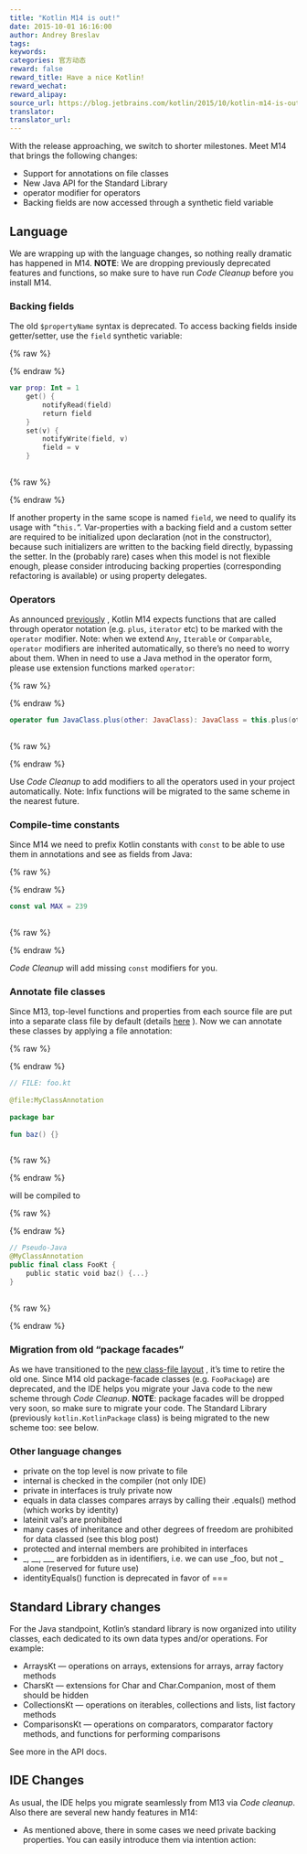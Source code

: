 ```yaml
---
title: "Kotlin M14 is out!"
date: 2015-10-01 16:16:00
author: Andrey Breslav
tags:
keywords:
categories: 官方动态
reward: false
reward_title: Have a nice Kotlin!
reward_wechat:
reward_alipay:
source_url: https://blog.jetbrains.com/kotlin/2015/10/kotlin-m14-is-out/
translator:
translator_url:
---
```


With the release approaching, we switch to shorter milestones. Meet M14 that brings the following changes:

* Support for annotations on file classes
* New Java API for the Standard Library
* operator modifier for operators
* Backing fields are now accessed through a synthetic field variable

## Language

We are wrapping up with the language changes, so nothing really dramatic has happened in M14.
<strong>NOTE</strong>: We are dropping previously deprecated features and functions, so make sure to have run <em>Code Cleanup</em> before you install M14.
### Backing fields

The old <code>$propertyName</code> syntax is deprecated. To access backing fields inside getter/setter, use the <code>field</code> synthetic variable:

{% raw %}
<p></p>
{% endraw %}

```kotlin
var prop: Int = 1
    get() {
        notifyRead(field)
        return field
    }
    set(v) {
        notifyWrite(field, v)
        field = v
    }
 
```

{% raw %}
<p></p>
{% endraw %}

If another property in the same scope is named <code>field</code>, we need to qualify its usage with “<code>this.</code>“.
Var-properties with a backing field and a custom setter are required to be initialized upon declaration (not in the constructor), because such initializers are written to the backing field directly, bypassing the setter.
In the (probably rare) cases when this model is not flexible enough, please consider introducing backing properties (corresponding refactoring is available) or using property delegates.
### Operators

As announced [previously](http://blog.jetbrains.com/kotlin/2015/09/call-for-feedback-upcoming-changes-in-kotlin/) , Kotlin M14 expects functions that are called through operator notation (e.g. <code>plus</code>, <code>iterator</code> etc) to be marked with the <code>operator</code> modifier. Note: when we extend <code>Any</code>, <code>Iterable</code> or <code>Comparable</code>, <code>operator</code> modifiers are inherited automatically, so there’s no need to worry about them. When in need to use a Java method in the operator form, please use extension functions marked <code>operator</code>:

{% raw %}
<p></p>
{% endraw %}

```kotlin
operator fun JavaClass.plus(other: JavaClass): JavaClass = this.plus(other)
 
```

{% raw %}
<p></p>
{% endraw %}

Use <em>Code Cleanup</em> to add modifiers to all the operators used in your project automatically.
Note: Infix functions will be migrated to the same scheme in the nearest future.
### Compile-time constants

Since M14 we need to prefix Kotlin constants with <code>const</code> to be able to use them in annotations and see as fields from Java:

{% raw %}
<p></p>
{% endraw %}

```kotlin
const val MAX = 239
 
```

{% raw %}
<p></p>
{% endraw %}

<em>Code Cleanup</em> will add missing <code>const</code> modifiers for you.
### Annotate file classes

Since M13, top-level functions and properties from each source file are put into a separate class file by default (details [here](http://blog.jetbrains.com/kotlin/2015/09/kotlin-m13-is-out/) ). Now we can annotate these classes by applying a file annotation:

{% raw %}
<p></p>
{% endraw %}

```kotlin
// FILE: foo.kt
 
@file:MyClassAnnotation
 
package bar
 
fun baz() {}
 
```

{% raw %}
<p></p>
{% endraw %}

will be compiled to

{% raw %}
<p></p>
{% endraw %}

```kotlin
// Pseudo-Java
@MyClassAnnotation
public final class FooKt {
    public static void baz() {...}
}
 
```

{% raw %}
<p></p>
{% endraw %}

### Migration from old “package facades”

As we have transitioned to the [new class-file layout](http://blog.jetbrains.com/kotlin/2015/06/improving-java-interop-top-level-functions-and-properties/) , it’s time to retire the old one. Since M14 old package-facade classes (e.g. <code>FooPackage</code>) are deprecated, and the IDE helps you migrate your Java code to the new scheme through <em>Code Cleanup</em>.
<strong>NOTE</strong>: package facades will be dropped very soon, so make sure to migrate your code.
The Standard Library (previously <code>kotlin.KotlinPackage</code> class) is being migrated to the new scheme too: see below.
### Other language changes


* private on the top level is now private to file
* internal is checked in the compiler (not only IDE)
* private in interfaces is truly private now
* equals in data classes compares arrays by calling their .equals() method (which works by identity)
* lateinit val‘s are prohibited
* many cases of inheritance and other degrees of freedom are prohibited for data classed (see this blog post)
* protected and internal members are prohibited in interfaces
* _, __, ___ are forbidden as in identifiers, i.e. we can use _foo, but not _ alone (reserved for future use)
* identityEquals() function is deprecated in favor of ===

## Standard Library changes

For the Java standpoint, Kotlin’s standard library is now organized into utility classes, each dedicated to its own data types and/or operations. For example:

* ArraysKt — operations on arrays, extensions for arrays, array factory methods
* CharsKt — extensions for Char and Char.Companion, most of them should be hidden
* CollectionsKt — operations on iterables, collections and lists, list factory methods
* ComparisonsKt — operations on comparators, comparator factory methods, and functions for performing comparisons

See more in the API docs.
## IDE Changes

As usual, the IDE helps you migrate seamlessly from M13 via <em>Code cleanup</em>. Also there are several new handy features in M14:

* As mentioned above, there in some cases we need private backing properties. You can easily introduce them via intention action:

